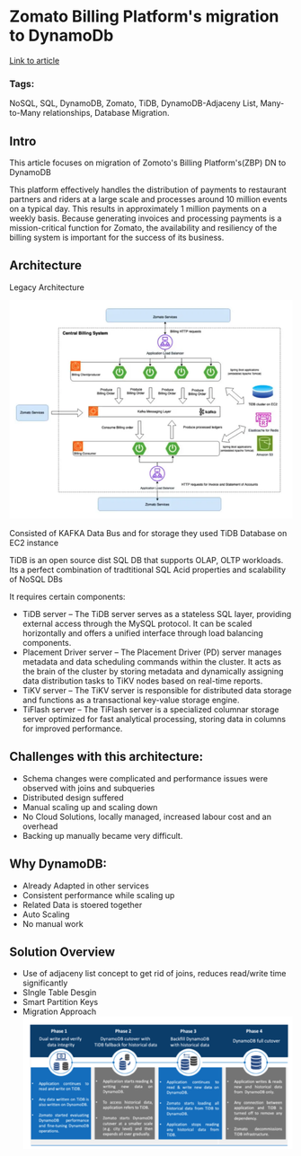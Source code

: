 # Zomato Billing Platform's migration to DynamoDb

[Link to article](https://blog.zomato.com/switching-from-tidb-to-dynamodb)


### Tags:
NoSQL, SQL, DynamoDB, Zomato, TiDB, DynamoDB-Adjaceny List, Many-to-Many relationships, Database Migration.

## Intro

This article focuses on migration of Zomoto's Billing Platform's(ZBP) DN to DynamoDB

This platform effectively handles the distribution of payments to restaurant partners and riders at a large scale and processes around 10 million events on a typical day. This results in approximately 1 million payments on a weekly basis. Because generating invoices and processing payments is a mission-critical function for Zomato, the availability and resiliency of the billing system is important for the success of its business. 


## Architecture

Legacy Architecture 

![old arch](../images/zom_mtoDB_1.png)

Consisted of KAFKA Data Bus and for storage they used TiDB Database on EC2 instance

TiDB is an open source dist SQL DB that supports OLAP, OLTP workloads. Its a perfect combination of tradtitional SQL Acid properties and scalability of NoSQL DBs

It requires certain components:

- TiDB server – The TiDB server serves as a stateless SQL layer, providing external access through the MySQL protocol. It can be scaled horizontally and offers a unified interface through load balancing components.
- Placement Driver server – The Placement Driver (PD) server manages metadata and data scheduling commands within the cluster. It acts as the brain of the cluster by storing metadata and dynamically assigning data distribution tasks to TiKV nodes based on real-time reports.
- TiKV server – The TiKV server is responsible for distributed data storage and functions as a transactional key-value storage engine.
- TiFlash server – The TiFlash server is a specialized columnar storage server optimized for fast analytical processing, storing data in columns for improved performance.

## Challenges with this architecture:

- Schema changes were complicated and performance issues were observed with joins and subqueries
- Distributed design suffered
- Manual scaling up and scaling down
- No Cloud Solutions, locally managed, increased labour cost and an overhead
- Backing up manually became very difficult.

## Why DynamoDB:
- Already Adapted in other services
- Consistent performance while scaling up
- Related Data is stoered together
- Auto Scaling
- No manual work

## Solution Overview

- Use of adjaceny list concept to get rid of joins, reduces read/write time significantly
- SIngle Table Desgin
- Smart Partition Keys
- Migration Approach
![old arch](../images/zom_mtoDB_2.png)



